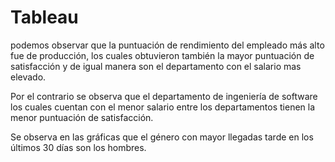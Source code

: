 # Tableau
podemos observar que la puntuación de rendimiento del empleado más alto fue de producción, los cuales obtuvieron también la mayor puntuación de satisfacción y de igual manera son el departamento con el salario mas elevado.

Por el contrario se observa que el departamento de ingeniería de software los cuales cuentan con el menor salario entre los departamentos tienen la menor puntuación de satisfacción.

Se observa en las gráficas que el género con mayor llegadas tarde en los últimos 30 días son los hombres.
